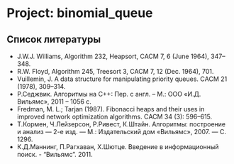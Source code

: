 Project: binomial_queue
==============


## Список литературы

* J.W.J. Williams, Algorithm 232, Heapsort, CACM 7, 6 (June 1964), 347–348.
* R.W. Floyd, Algorithm 245, Treesort 3, CACM 7, 12 (Dec. 1964), 701.
* Vuillemin, J. A data structure for manipulating priority queues. СACM 21 (1978), 309–314.
* Р.Седжвик. Алгоритмы на С++: Пер. с англ. – М.: ООО «И.Д. Вильямс», 2011 – 1056 с.
* Fredman, M. L.; Tarjan (1987). Fibonacci heaps and their uses in improved network optimization algorithms. СACM 34 (3): 596–615.
* Т.Кормен, Ч.Лейзерсон, Р.Ривест, К.Штайн. Алгоритмы: построение и анализ — 2-е изд. — М.: Издательский дом «Вильямс», 2007. — С. 1296.
* К.Д.Маннинг, П.Рагхаван, Х.Шютце. Введение в информационный поиск. - “Вильямс”. 2011.
